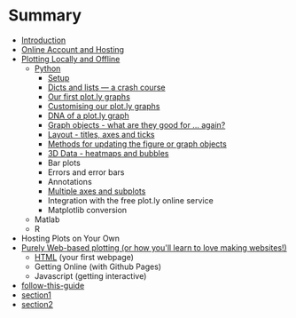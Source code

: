 # Summary

* [Introduction](README.md)
* [Online Account and Hosting](online_account_and_hosting.md)
* [Plotting Locally and Offline](content/plotting_locally_and_offline/intro.md)
   * [Python](content/plotting_locally_and_offline/python/intro.md)
       * [Setup](content/plotting_locally_and_offline/python/setup.md)
       * [Dicts and lists — a crash course](content/plotting_locally_and_offline/python/dicts_and_lists_crash_course.md)
       * [Our first plot.ly graphs](content/plotting_locally_and_offline/python/our_first_plotly_graphs.md)
       * [Customising our plot.ly graphs](content/plotting_locally_and_offline/python/customising_our_plotly_graphs.md)
       * [DNA of a plot.ly graph](content/plotting_locally_and_offline/python/dna_of_a_plotly_graph.md)
       * [Graph objects - what are they good for ... again?](content/plotting_locally_and_offline/python/graph_objects_-_what_are_they_good_for__again.md)
       * [Layout - titles, axes and ticks](content/plotting_locally_and_offline/python/layout_-_titles,_axes_and_ticks.md)
       * [Methods for updating the figure or graph objects](content/plotting_locally_and_offline/python/methods_for_updating_the_figure_or_graph_objects.md)
       * [3D Data - heatmaps and bubbles](content/plotting_locally_and_offline/python/3d_data_-_bubbles_and_heatmaps.md)
       * Bar plots
       * Errors and error bars
       * Annotations
       * [Multiple axes and subplots](content/plotting_locally_and_offline/python/multiple_axes_and_subplots.md)
       * Integration with the free plot.ly online service
       * Matplotlib conversion
   * Matlab
   * R
* Hosting Plots on Your Own
* [Purely Web-based plotting (or how you'll learn to love making websites!)](content/purely_web_based_plotting/intro.md)
   * [HTML](content/purely_web_based_plotting/html.md) (your first webpage)
   * Getting Online (with Github Pages)
   * Javascript (getting interactive)
* [follow-this-guide](gitbooksintro.md)
* [section1](content/section1.md)
* [section2](content/section2.md)

